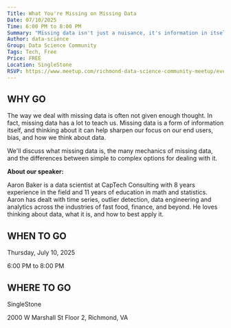 ```yaml
---
Title: What You're Missing on Missing Data
Date: 07/10/2025
Time: 6:00 PM to 8:00 PM
Summary: "Missing data isn't just a nuisance, it's information in itself. In this talk, Aaron Baker of CapTech Consulting explores how recognizing and addressing missing data can reveal user behavior, expose bias, and sharpen your overall data strategy."
Author: data-science
Group: Data Science Community
Tags: Tech, Free
Price: FREE
Location: SingleStone
RSVP: https://www.meetup.com/richmond-data-science-community-meetup/events/308493371/?action=rsvp
---
```


## WHY GO

The way we deal with missing data is often not given enough thought. In fact, missing data has a lot to teach us. Missing data is a form of information itself, and thinking about it can help sharpen our focus on our end users, bias, and how we think about data.

We'll discuss what missing data is, the many mechanics of missing data, and the differences between simple to complex options for dealing with it.

**About our speaker:**

Aaron Baker is a data scientist at CapTech Consulting with 8 years experience in the field and 11 years of education in math and statistics. Aaron has dealt with time series, outlier detection, data engineering and analytics across the industries of fast food, finance, and beyond. He loves thinking about data, what it is, and how to best apply it.

## WHEN TO GO

Thursday, July 10, 2025

6:00 PM to 8:00 PM

## WHERE TO GO

SingleStone

2000 W Marshall St Floor 2, Richmond, VA
